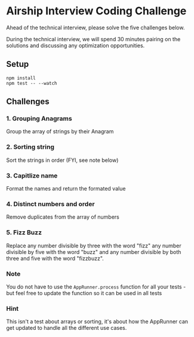 # Airship Interview Coding Challenge

Ahead of the technical interview, please solve the five challenges below.

During the technical interview, we will spend 30 minutes pairing on the solutions and discussing any optimization opportunities.

## Setup

```
npm install
npm test -- --watch
```

## Challenges

### 1. Grouping Anagrams

Group the array of strings by their Anagram

### 2. Sorting string

Sort the strings in order (FYI, see note below)

### 3. Capitlize name

Format the names and return the formated value

### 4. Distinct numbers and order

Remove duplicates from the array of numbers

### 5. Fizz Buzz

Replace any number divisible by three with the word "fizz" any number divisible by five with the word "buzz" and any number divisible by both three and five with the word "fizzbuzz".

### Note

You do not have to use the `AppRunner.process` function for all your tests -
but feel free to update the function so it can be used in all tests

### Hint

This isn't a test about arrays or sorting, it's about how the AppRunner can get updated to handle all the different use cases.
